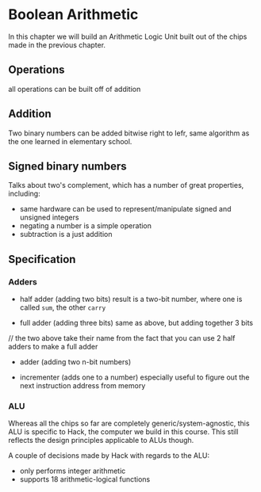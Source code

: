 # Boolean Arithmetic

In this chapter we will build an Arithmetic Logic Unit built out of the chips made in the previous chapter.

## Operations

all operations can be built off of addition

## Addition

Two binary numbers can be added bitwise right to lefr, same algorithm as the one learned in elementary school.

## Signed binary numbers

Talks about two's complement, which has a number of great properties, including:

- same hardware can be used to represent/manipulate signed and unsigned integers
- negating a number is a simple operation
- subtraction is a just addition

## Specification

### Adders

- half adder (adding two bits)
result is a two-bit number, where one is called `sum`, the other `carry`

- full adder (adding three bits)
same as above, but adding together 3 bits

// the two above take their name from the fact that you can use 2 half adders to make a full adder
- adder (adding two n-bit numbers)

- incrementer (adds one to a number)
especially useful to figure out the next instruction address from memory

### ALU

Whereas all the chips so far are completely generic/system-agnostic, this ALU is specific to Hack, the
computer we build in this course. This still reflects the design principles applicable to ALUs though.

A couple of decisions made by Hack with regards to the ALU:

- only performs integer arithmetic
- supports 18 arithmetic-logical functions


